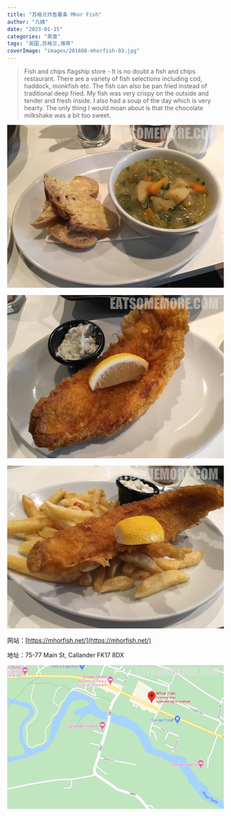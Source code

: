 ```yaml
---
title: "苏格兰炸鱼薯条 Mhor Fish"
author: "九姨"
date: "2023-01-15"
categories: "美食"
tags: "英国,苏格兰,推荐"
coverImage: "images/201608-mhorfish-03.jpg"
---
```


>Fish and chips flagship store - It is no doubt a fish and chips restaurant. There are a variety of fish selections including cod, haddock, monkfish etc. The fish can also be pan fried instead of traditional deep fried. My fish was very crispy on the outside and tender and fresh inside. I also had a soup of the day which is very hearty. The only thing I would moan about is that the chocolate milkshake was a bit too sweet.

![Mhor Fish](images/201608-mhorfish-01.jpg)

>

![Mhor Fish](images/201608-mhorfish-02.jpg)

>

![Mhor Fish](images/201608-mhorfish-03.jpg)


网站：[https://mhorfish.net/](https://mhorfish.net/)

地址：75-77 Main St, Callander FK17 8DX

![Mhor Fish](images/mhorfish.jpg)
